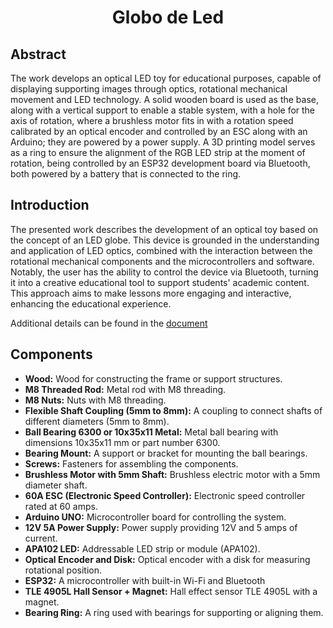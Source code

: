 <h1 align = "center"> Globo de Led </h1>

<div>
  
</div>

## Abstract
<p>
  The work develops an optical LED toy for educational purposes, capable of displaying
supporting images through optics, rotational mechanical movement and LED technology. A solid
wooden board is used as the base, along with a vertical support to enable a stable system, with
a hole for the axis of rotation, where a brushless motor fits in with a rotation speed calibrated
by an optical encoder and controlled by an ESC along with an Arduino; they are powered by
a power supply. A 3D printing model serves as a ring to ensure the alignment of the RGB
LED strip at the moment of rotation, being controlled by an ESP32 development board via
Bluetooth, both powered by a battery that is connected to the ring.
</p>


## Introduction 
<p> The presented work describes the development of an optical toy based on the concept of an LED globe. This device is grounded in the understanding and application of LED optics, combined with the interaction between the rotational mechanical components and the microcontrollers and software. Notably, the user has the ability to control the device via Bluetooth, turning it into a creative educational tool to support students' academic content. This approach aims to make lessons more engaging and interactive, enhancing the educational experience.
</p>
<p>Additional details can be found in the <a href="./Artigo_BrinquedoOpticodeLED.pdf" target="_blank"> document</a>
</p>


## Components
<ul>
  <li><strong>Wood:</strong> Wood for constructing the frame or support structures.</li>
  <li><strong>M8 Threaded Rod:</strong> Metal rod with M8 threading.</li>
  <li><strong>M8 Nuts:</strong> Nuts with M8 threading.</li>
  <li><strong>Flexible Shaft Coupling (5mm to 8mm):</strong> A coupling to connect shafts of different diameters (5mm to 8mm).</li>
  <li><strong>Ball Bearing 6300 or 10x35x11 Metal:</strong> Metal ball bearing with dimensions 10x35x11 mm or part number 6300.</li>
  <li><strong>Bearing Mount:</strong> A support or bracket for mounting the ball bearings.</li>
  <li><strong>Screws:</strong> Fasteners for assembling the components.</li>
  <li><strong>Brushless Motor with 5mm Shaft:</strong> Brushless electric motor with a 5mm diameter shaft.</li>
  <li><strong>60A ESC (Electronic Speed Controller):</strong> Electronic speed controller rated at 60 amps.</li>
  <li><strong>Arduino UNO:</strong> Microcontroller board for controlling the system.</li>
  <li><strong>12V 5A Power Supply:</strong> Power supply providing 12V and 5 amps of current.</li>
  <li><strong>APA102 LED:</strong> Addressable LED strip or module (APA102).</li>
  <li><strong>Optical Encoder and Disk:</strong> Optical encoder with a disk for measuring rotational position.</li>
  <li><strong>ESP32:</strong> A microcontroller with built-in Wi-Fi and Bluetooth</li>
  <li><strong>TLE 4905L Hall Sensor + Magnet:</strong> Hall effect sensor TLE 4905L with a magnet.</li>
  <li><strong>Bearing Ring:</strong> A ring used with bearings for supporting or aligning them.</li>
</ul>


